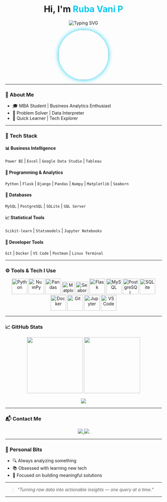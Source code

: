 <!-- Profile Header -->
<h1 align="center">Hi, I'm <span style="color:#0dcaf0;">Ruba Vani P</span></h1>

<p align="center">
  <img src="https://readme-typing-svg.demolab.com?font=Fira+Code&size=24&pause=1000&color=0DCAF0&center=true&vCenter=true&width=600&lines=MBA+Student+%7C+Business+Analytics+Enthusiast;Python+%7C+SQL+%7C+Power+BI+%7C+Data+Curious" alt="Typing SVG" />
</p>

<p align="center">
  <img src="https://github.com/user-attachments/assets/0e0fcf45-7ea5-4dd7-99ae-119b2ea8cad1" width="160" style="border-radius: 50%; box-shadow: 0 0 15px #0dcaf0;" />
</p>

---

### 👤 About Me

- 🎓 MBA Student | Business Analytics Enthusiast  
- 🧠 Problem Solver | Data Interpreter  
- 🚀 Quick Learner | Tech Explorer

---

### 💼 Tech Stack

#### 📊 Business Intelligence
`Power BI` | `Excel` | `Google Data Studio` | `Tableau`

#### 🐍 Programming & Analytics
`Python` | `Flask` | `Django` | `Pandas` | `Numpy` | `Matplotlib` | `Seaborn`

#### 💾 Databases
`MySQL` | `PostgreSQL` | `SQLite` | `SQL Server`

#### 📈 Statistical Tools
`Scikit-learn` | `Statsmodels` | `Jupyter Notebooks`

#### 🧰 Developer Tools
`Git` | `Docker` | `VS Code` | `Postman` | `Linux Terminal`

---

### ⚙️ Tools & Tech I Use

<p align="center">
  <img src="https://cdn.jsdelivr.net/gh/devicons/devicon/icons/python/python-original.svg" width="50" title="Python"/>
  <img src="https://cdn.jsdelivr.net/gh/devicons/devicon/icons/numpy/numpy-original.svg" width="50" title="NumPy"/>
  <img src="https://cdn.jsdelivr.net/gh/devicons/devicon/icons/pandas/pandas-original.svg" width="50" title="Pandas"/>
  <img src="https://upload.wikimedia.org/wikipedia/commons/8/84/Matplotlib_icon.svg" width="40" title="Matplotlib"/>
  <img src="https://seaborn.pydata.org/_images/logo-mark-lightbg.svg" width="40" title="Seaborn"/>
  <img src="https://cdn.jsdelivr.net/gh/devicons/devicon/icons/flask/flask-original.svg" width="50" title="Flask"/>
  <img src="https://cdn.jsdelivr.net/gh/devicons/devicon/icons/mysql/mysql-original.svg" width="50" title="MySQL"/>
  <img src="https://cdn.jsdelivr.net/gh/devicons/devicon/icons/postgresql/postgresql-original.svg" width="50" title="PostgreSQL"/>
  <img src="https://www.svgrepo.com/show/373845/sqlite.svg" width="50" title="SQLite"/>
  <img src="https://cdn.jsdelivr.net/gh/devicons/devicon/icons/docker/docker-plain.svg" width="50" title="Docker"/>
  <img src="https://cdn.jsdelivr.net/gh/devicons/devicon/icons/git/git-original.svg" width="50" title="Git"/>
  <img src="https://cdn.jsdelivr.net/gh/devicons/devicon/icons/jupyter/jupyter-original-wordmark.svg" width="50" title="Jupyter"/>
  <img src="https://cdn.jsdelivr.net/gh/devicons/devicon/icons/vscode/vscode-original.svg" width="50" title="VS Code"/>
</p>

---

### 📈 GitHub Stats

<p align="center">
  <img height="180em" src="https://github-readme-stats.vercel.app/api?username=Rubavani13&show_icons=true&theme=react&hide_border=true" />
  <img height="180em" src="https://github-readme-stats.vercel.app/api/top-langs/?username=Rubavani13&layout=compact&theme=react&hide_border=true" />
</p>

<p align="center">
  <img src="https://github-readme-streak-stats.herokuapp.com?user=Rubavani13&theme=tokyonight&hide_border=true" />
</p>

---

### 📬 Contact Me

<p align="center">
  <a href="mailto:rubavanipitchaimari@gmail.com">
    <img src="https://img.shields.io/badge/Gmail-0dcaf0?style=for-the-badge&logo=gmail&logoColor=white" />
  </a>
  <a href="https://www.linkedin.com/in/ruba-vani-p-04b403349/" target="_blank">
    <img src="https://img.shields.io/badge/LinkedIn-0077B5?style=for-the-badge&logo=linkedin&logoColor=white" />
  </a>
</p>

---

### 🧠 Personal Bits

- 🔍 Always analyzing something  
- 📚 Obsessed with learning new tech  
- 🎯 Focused on building meaningful solutions  

---

> _"Turning raw data into actionable insights — one query at a time."_

---
